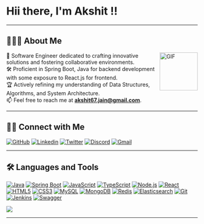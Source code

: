 # Hii there, I'm Akshit !!
---

## 👨🏻‍💻 About Me
<img align="right" alt="GIF" height="100px" src="https://media.giphy.com/media/du3J3cXyzhj75IOgvA/giphy.gif" />

🌱 Software Engineer dedicated to crafting innovative solutions and fostering collaborative environments. \
🛠️ Proficient in Spring Boot, Java for backend development with some exposure to React.js for frontend. \
🏆 Actively refining my understanding of Data Structures, Algorithms, and System Architecture. \
📫 Feel free to reach me at **akshit67.jain@gmail.com**. 

---
## 🤝🏻 Connect with Me

[![GitHub](https://img.shields.io/badge/Github-4078c0?style=for-the-badge&logo=github&logoColor=white)](https://github.com/akshitjain45)
[![Linkedin](https://img.shields.io/badge/Linkedin-0077B5?style=for-the-badge&logo=linkedin&logoColor=white)](https://www.linkedin.com/in/akshitjain45/)
[![Twitter](https://img.shields.io/badge/Twitter-1DA1F2?style=for-the-badge&logo=twitter&logoColor=white)](https://twitter.com/akshitjain45)
[![Discord](https://img.shields.io/badge/Discord-7289DA?style=for-the-badge&logo=discord&logoColor=white)](https://discordapp.com/users/451742374545195018)
[![Gmail](https://img.shields.io/badge/Gmail-D44638?style=for-the-badge&logo=gmail&logoColor=white)](mailto:akshit67.jain.com)

---
## 🛠 Languages and Tools

[![Java](https://img.shields.io/badge/Java-FF6C37?style=for-the-badge&logo=java&logoColor=white)]()
[![Spring Boot](https://img.shields.io/badge/Spring_Boot-6DB33F?style=for-the-badge&logo=spring-boot&logoColor=white)]()
[![JavaScript](https://img.shields.io/badge/JavaScript-F7DF1E?style=for-the-badge&logo=javascript&logoColor=black)]()
[![TypeScript](https://img.shields.io/badge/TypeScript-007ACC?style=for-the-badge&logo=typescript&logoColor=white)]()
[![Node.js](https://img.shields.io/badge/Node.js-43853D?style=for-the-badge&logo=node.js&logoColor=white)]()
[![React](https://img.shields.io/badge/React-61DAFB?style=for-the-badge&logo=react&logoColor=black)]()
[![HTML5](https://img.shields.io/badge/HTML5-%23E44D27?style=for-the-badge&logo=html5&logoColor=ffffff)]()
[![CSS3](https://img.shields.io/badge/CSS3-%231572B6?style=for-the-badge&logo=css3&logoColor=black)]()
[![MySQL](https://img.shields.io/badge/MySQL-4479A1?style=for-the-badge&logo=mysql&logoColor=white)]()
[![MongoDB](https://img.shields.io/badge/MongoDB-4EA94B?style=for-the-badge&logo=mongodb&logoColor=white)]()
[![Redis](https://img.shields.io/badge/Redis-DC382D?style=for-the-badge&logo=redis&logoColor=white)]()
[![Elasticsearch](https://img.shields.io/badge/Elasticsearch-005571?style=for-the-badge&logo=elasticsearch&logoColor=white)]()
[![Git](https://img.shields.io/badge/Git-F05032?style=for-the-badge&logo=git&logoColor=white)]()
[![Jenkins](https://img.shields.io/badge/Jenkins-D24939?style=for-the-badge&logo=jenkins&logoColor=white)]()
[![Swagger](https://img.shields.io/badge/Swagger-85EA2D?style=for-the-badge&logo=swagger&logoColor=black)]()




<img src="https://imgur.com/rilHVxA.png"/> 

---
